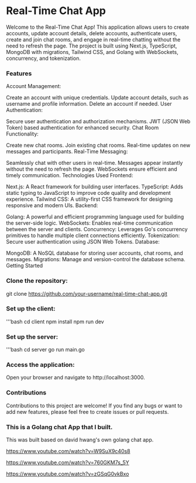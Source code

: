 # Real-Time Chat App

Welcome to the Real-Time Chat App! This application allows users to create accounts, update account details, delete accounts, authenticate users, create and join chat rooms, and engage in real-time chatting without the need to refresh the page. The project is built using Next.js, TypeScript, MongoDB with migrations, Tailwind CSS, and Golang with WebSockets, concurrency, and tokenization.

### Features
Account Management:

Create an account with unique credentials.
Update account details, such as username and profile information.
Delete an account if needed.
User Authentication:

Secure user authentication and authorization mechanisms.
JWT (JSON Web Token) based authentication for enhanced security.
Chat Room Functionality:

Create new chat rooms.
Join existing chat rooms.
Real-time updates on new messages and participants.
Real-Time Messaging:

Seamlessly chat with other users in real-time.
Messages appear instantly without the need to refresh the page.
WebSockets ensure efficient and timely communication.
Technologies Used
Frontend:

Next.js: A React framework for building user interfaces.
TypeScript: Adds static typing to JavaScript to improve code quality and development experience.
Tailwind CSS: A utility-first CSS framework for designing responsive and modern UIs.
Backend:

Golang: A powerful and efficient programming language used for building the server-side logic.
WebSockets: Enables real-time communication between the server and clients.
Concurrency: Leverages Go's concurrency primitives to handle multiple client connections efficiently.
Tokenization: Secure user authentication using JSON Web Tokens.
Database:

MongoDB: A NoSQL database for storing user accounts, chat rooms, and messages.
Migrations: Manage and version-control the database schema.
Getting Started

### Clone the repository:
git clone https://github.com/your-username/real-time-chat-app.git

### Set up the client:
'''bash
cd client
npm install
npm run dev

### Set up the server:
'''bash
cd server
go run main.go

### Access the application:
Open your browser and navigate to http://localhost:3000.

### Contributions
Contributions to this project are welcome! If you find any bugs or want to add new features, please feel free to create issues or pull requests.

### This is a Golang chat App that I built.
This was built based on david hwang's own golang chat app.

https://www.youtube.com/watch?v=W9SuX9c40s8

https://www.youtube.com/watch?v=760GKM7s_5Y

https://www.youtube.com/watch?v=zGSqG0vkBxo
